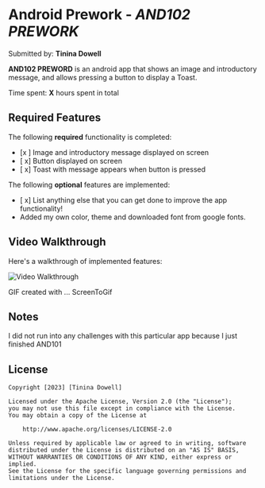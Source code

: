 # Android Prework - *AND102 PREWORK*

Submitted by: **Tinina Dowell**

**AND102 PREWORD** is an android app that shows an image and introductory message, and allows pressing a button to display a Toast. 

Time spent: **X** hours spent in total

## Required Features

The following **required** functionality is completed:

* [x ] Image and introductory message displayed on screen
* [ x] Button displayed on screen
* [ x] Toast with message appears when button is pressed 

The following **optional** features are implemented:

* [ x] List anything else that you can get done to improve the app functionality!
* Added my own color, theme and downloaded font from google fonts.

## Video Walkthrough

Here's a walkthrough of implemented features:

<img src='[http://i.imgur.com/link/to/your/gif/file.gif](https://imgur.com/CyLnj6Q)' title='Video Walkthrough' width='' alt='Video Walkthrough' />

<!-- Replace this with whatever GIF tool you used! -->
GIF created with ...  ScreenToGif
<!-- Recommended tools:
[Kap](https://getkap.co/) for macOS
[ScreenToGif](https://www.screentogif.com/) for Windows
[peek](https://github.com/phw/peek) for Linux. -->

## Notes

I did not run into any challenges with this particular app because I just finished AND101

## License

    Copyright [2023] [Tinina Dowell]

    Licensed under the Apache License, Version 2.0 (the "License");
    you may not use this file except in compliance with the License.
    You may obtain a copy of the License at

        http://www.apache.org/licenses/LICENSE-2.0

    Unless required by applicable law or agreed to in writing, software
    distributed under the License is distributed on an "AS IS" BASIS,
    WITHOUT WARRANTIES OR CONDITIONS OF ANY KIND, either express or implied.
    See the License for the specific language governing permissions and
    limitations under the License.
